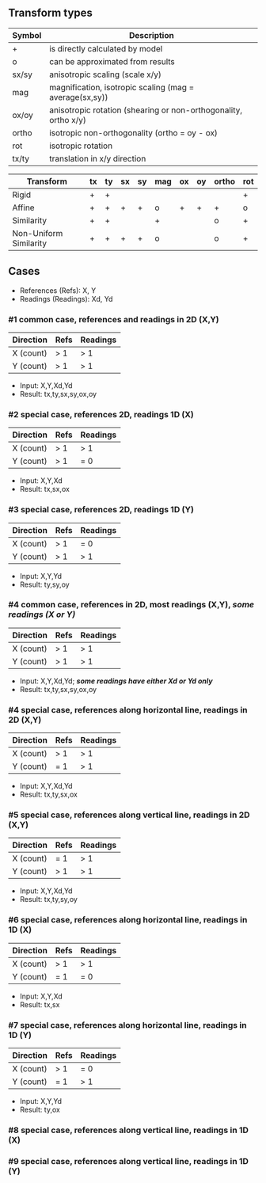 ## Transform types

| Symbol | Description                                                      |
| ------ | ---------------------------------------------------------------- |
|    +   | is directly calculated by model                                  |
|    o   | can be approximated from results                                 |
|  sx/sy | anisotropic scaling (scale x/y)                                  |
|   mag  | magnification, isotropic scaling (mag = average(sx,sy))          |
|  ox/oy | anisotropic rotation (shearing or non-orthogonality, ortho x/y)  |
|  ortho | isotropic non-orthogonality (ortho = oy - ox)                    |
|   rot  | isotropic rotation                                               |
|  tx/ty | translation in x/y direction                                     |


| Transform              | tx  | ty  | sx  | sy  | mag | ox  | oy  | ortho | rot |
| ---------------------- | --- | --- | --- | --- | --- | --- | --- | ----- | --- |
| Rigid                  | +   | +   |     |     |     |     |     |       |  +  |
| Affine                 | +   | +   | +   | +   | o   | +   | +   | +     |  o  |
| Similarity             | +   | +   |     |     | +   |     |     | o     |  +  |
| Non-Uniform Similarity | +   | +   | +   | +   | o   |     |     | o     |  +  |


## Cases

* References (Refs): X, Y
* Readings (Readings): Xd, Yd

### #1 common case, references and readings in 2D (X,Y)

| Direction | Refs | Readings |
| --------- | -----| -------- |
| X (count) | > 1  | > 1      |
| Y (count) | > 1  | > 1      |

* Input: X,Y,Xd,Yd
* Result: tx,ty,sx,sy,ox,oy

### #2 special case, references 2D, readings 1D (X)

| Direction | Refs | Readings |
| --------- | -----| -------- |
| X (count) | > 1  | > 1      |
| Y (count) | > 1  | = 0      |

* Input: X,Y,Xd
* Result: tx,sx,ox

### #3 special case, references 2D, readings 1D (Y)

| Direction | Refs | Readings |
| --------- | -----| -------- |
| X (count) | > 1  | = 0      |
| Y (count) | > 1  | > 1      |

* Input: X,Y,Yd
* Result: ty,sy,oy

### #4 common case, references in 2D, most readings (X,Y), *some readings (X or Y)*

| Direction | Refs | Readings |
| --------- | -----| -------- |
| X (count) | > 1  | > 1      |
| Y (count) | > 1  | > 1      |

* Input: X,Y,Xd,Yd; __*some readings have either Xd or Yd only*__
* Result: tx,ty,sx,sy,ox,oy

### #4 special case, references along horizontal line, readings in 2D (X,Y)

| Direction | Refs | Readings |
| --------- | -----| -------- |
| X (count) | > 1  | > 1      |
| Y (count) | = 1  | > 1      |

* Input: X,Y,Xd,Yd
* Result: tx,ty,sx,ox

### #5 special case, references along vertical line, readings in 2D (X,Y)

| Direction | Refs | Readings |
| --------- | -----| -------- |
| X (count) | = 1  | > 1      |
| Y (count) | > 1  | > 1      |

* Input: X,Y,Xd,Yd
* Result: tx,ty,sy,oy

### #6 special case, references along horizontal line, readings in 1D (X)

| Direction | Refs | Readings |
| --------- | -----| -------- |
| X (count) | > 1  | > 1      |
| Y (count) | = 1  | = 0      |

* Input: X,Y,Xd
* Result: tx,sx

### #7 special case, references along horizontal line, readings in 1D (Y)

| Direction | Refs | Readings |
| --------- | -----| -------- |
| X (count) | > 1  | = 0      |
| Y (count) | = 1  | > 1      |

* Input: X,Y,Yd
* Result: ty,ox

### #8 special case, references along vertical line, readings in 1D (X)
### #9 special case, references along vertical line, readings in 1D (Y)

